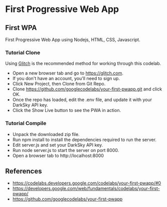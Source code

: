 # First Progressive Web App

## First WPA

First Progressive Web App using Nodejs, HTML, CSS, Javascript.

### Tutorial Clone

Using [Glitch](https://glitch.com/) is the recommended method for working through this codelab.

- Open a new browser tab and go to https://glitch.com.
- If you don't have an account, you'll need to sign up.
- Click New Project, then Clone from Git Repo.
- Clone https://github.com/googlecodelabs/your-first-pwapp.git and click OK.
- Once the repo has loaded, edit the .env file, and update it with your DarkSky API key.
- Click the Show Live button to see the PWA in action.

### Tutorial Compile

- Unpack the downloaded zip file.
- Run npm install to install the dependencies required to run the server.
- Edit server.js and set your DarkSky API key.
- Run node server.js to start the server on port 8000.
- Open a browser tab to http://localhost:8000

## References

- https://codelabs.developers.google.com/codelabs/your-first-pwapp/#0
- https://developers.google.com/web/fundamentals/codelabs/your-first-pwapp/
- https://github.com/googlecodelabs/your-first-pwapp
